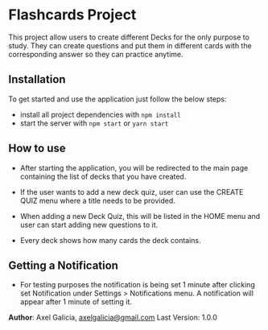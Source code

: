# Flashcards Project

This project allow users to create different Decks for the only purpose to study. They can create questions and put them in different cards with the corresponding answer so they can practice anytime.

## Installation

To get started and use the application just follow the below steps:

* install all project dependencies with `npm install`
* start the server with `npm start` or `yarn start`

## How to use

 - After starting the application, you will be redirected to the main page containing the list of decks that you have created.

 - If the user wants to add a new deck quiz, user can use the CREATE QUIZ menu where a title needs to be provided.

 - When adding a new Deck Quiz, this will be listed in the HOME menu and user can start adding new questions to it.

 - Every deck shows how many cards the deck contains.

 ## Getting a Notification

 - For testing purposes the notification is being set 1 minute after clicking set Notification under Settings > Notifications menu. A notification will appear after 1 minute of setting it.


**Author**: Axel Galicia, axelgalicia@gmail.com
Last Version: 1.0.0